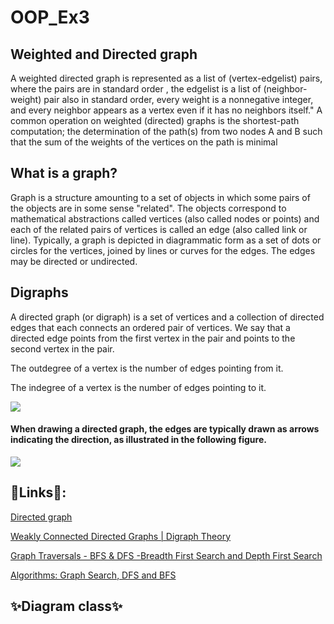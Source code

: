 # OOP_Ex3  

## Weighted and Directed graph
A weighted directed graph is represented as a list of (vertex-edgelist) pairs, where the pairs are in standard order , the edgelist is a list of (neighbor-weight) pair also in standard order, every weight is a nonnegative integer, and every neighbor appears as a vertex even if it has no neighbors itself." A common operation on weighted (directed) graphs is the shortest-path computation; the determination of the path(s) from two nodes A and B such that the sum of the weights of the vertices on the path is minimal


## What is a graph?
Graph is a structure amounting to a set of objects in which some pairs of the objects are in some sense "related". The objects correspond to mathematical abstractions called vertices (also called nodes or points) and each of the related pairs of vertices is called an edge (also called link or line). Typically, a graph is depicted in diagrammatic form as a set of dots or circles for the vertices, joined by lines or curves for the edges. The edges may be directed or undirected.


## Digraphs
 A directed graph (or digraph) is a set of vertices and a collection of directed edges that each connects an ordered pair of vertices. We say that a directed edge points from the first vertex in the pair and points to the second vertex in the pair.
 
The outdegree of a vertex is the number of edges pointing from it.

The indegree of a vertex is the number of edges pointing to it.


![](https://user-images.githubusercontent.com/6517308/71645678-802cd500-2ca1-11ea-96fb-11a71fd95191.jpg)

#### When drawing a directed graph, the edges are typically drawn as arrows indicating the direction, as illustrated in the following figure.

![](https://mathinsight.org/media/image/image/small_directed_network_labeled.png)


## 🔗Links🔗:

[Directed graph](https://www.youtube.com/watch?v=-9I7J2UTC-Q)

[Weakly Connected Directed Graphs | Digraph Theory](https://www.youtube.com/watch?v=GClx-saGzx0)

[Graph Traversals - BFS & DFS -Breadth First Search and Depth First Search](https://www.youtube.com/watch?v=pcKY4hjDrxk)

[Algorithms: Graph Search, DFS and BFS](https://www.youtube.com/watch?v=zaBhtODEL0w)


## ✨Diagram class✨



